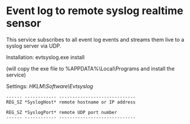 # Event log to remote syslog realtime sensor

This service subscribes to all event log events and streams them live to a syslog server via UDP.

Installation: evtsyslog.exe install

(will copy the exe file to %APPDATA%\\Local\\Programs and install the service)

Settings: *HKLM\\Software\\Evtsyslog*

    ------ ------------ -----------------------------
    REG_SZ *SyslogHost* remote hostname or IP address

    REG_SZ *SyslogPort* remote UDP port number
    ------ ------------ -----------------------------

